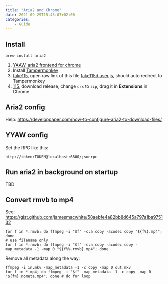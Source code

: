 ```yaml
---
title: "Aria2 and Chrome"
date: 2021-09-29T15:45:07+02:00
categories:
    - Guide
---
```


## Install

```
brew install aria2
```

1. [YAAW, aria2 frontend for chrome](https://chrome.google.com/webstore/detail/yaaw-for-chrome/dennnbdlpgjgbcjfgaohdahloollfgoc/related)
2. Install [Tampermonkey](https://chrome.google.com/webstore/detail/tampermonkey/dhdgffkkebhmkfjojejmpbldmpobfkfo?hl=en)
3. [fake115](https://github.com/kkHAIKE/fake115), open raw link of this file [fake115d.user.js](https://github.com/kkHAIKE/fake115/raw/master/fake115d.user.js), should auto redirect to Tampermonkey
4. [115](https://github.com/acgotaku/115), download release, change `crx` to `zip`, drag it in **Extensions** in Chrome

## Aria2 config

Help: https://developpaper.com/how-to-configure-aria2-to-download-files/

## YYAW config

Set the RPC like this:

```
http://token:TOKEN@localhost:6800/jsonrpc
```

## Run aria2 in background on startup

TBD

## Convert rmvb to mp4

See: https://gist.github.com/jamesmacwhite/58aebfe4a82bb8d645a797a1ba975132

```
for f in *.rmvb; do ffmpeg -i "$f" -c:a copy -acodec copy "${f%}.mp4"; done
# use filename only
for f in *.rmvb; do ffmpeg -i "$f" -c:a copy -acodec copy -map_metadata -1 -map 0 "${f%%.rmvb}.mp4"; done 
```

Remove all metadata along the way:

```
ffmpeg -i in.mkv -map_metadata -1 -c copy -map 0 out.mkv
for f in *.mp4; do ffmpeg -i "$f" -map_metadata -1 -c copy -map 0 "${f%}.nometa.mp4"; done # do for loop
```

